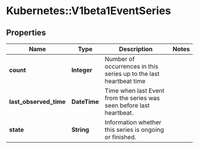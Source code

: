 # Kubernetes::V1beta1EventSeries

## Properties
Name | Type | Description | Notes
------------ | ------------- | ------------- | -------------
**count** | **Integer** | Number of occurrences in this series up to the last heartbeat time | 
**last_observed_time** | **DateTime** | Time when last Event from the series was seen before last heartbeat. | 
**state** | **String** | Information whether this series is ongoing or finished. | 


